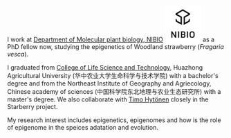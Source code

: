I work at [Department of Molecular plant biology, NIBIO](https://www.nibio.no/en) <img src='./images/NIBIO_400x400.jpg' style='width: 6em;'> as a PhD fellow now, studying the epigenetics of Woodland strawberry (_Fragaria vesca_). 

I graduated from [College of Life Science and Technology](http://lst.hzau.edu.cn/English/HOME.htm), Huazhong Agricultural University (华中农业大学生命科学与技术学院) with a bachelor's degree and from the Northeast Institute of Geography and Agriecology, Chinese academy of sciences (中国科学院东北地理与农业生态研究所) with a master's degree. We also collaborate with [Timo Hytönen](https://researchportal.helsinki.fi/en/persons/timo-hyt%C3%B6nen) closely in the Starberry project. 

My research interest includes epigenetics, epigenomes and how is the role of epigenome in the speices adatation and evolution. 
